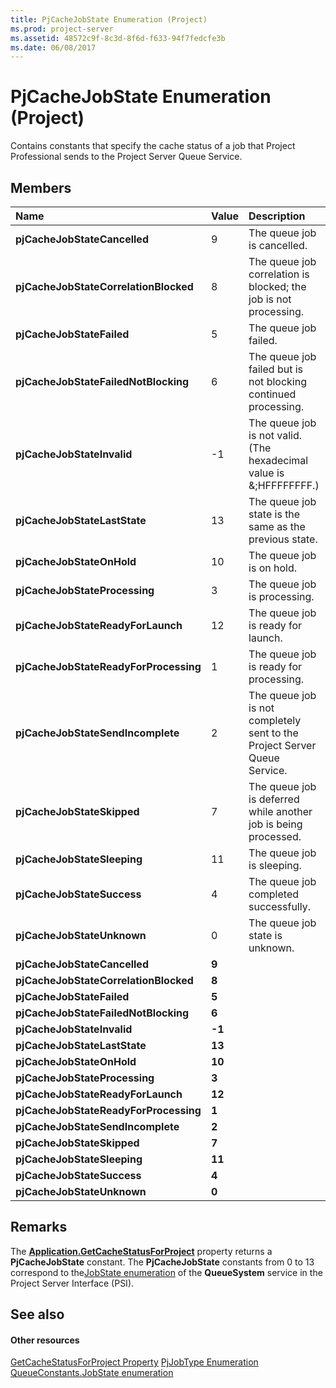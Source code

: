 ```yaml
---
title: PjCacheJobState Enumeration (Project)
ms.prod: project-server
ms.assetid: 48572c9f-8c3d-8f6d-f633-94f7fedcfe3b
ms.date: 06/08/2017
---
```



# PjCacheJobState Enumeration (Project)
Contains constants that specify the cache status of a job that Project Professional sends to the Project Server Queue Service.

## Members



|**Name**|**Value**|**Description**|
|:-----|:-----|:-----|
|**pjCacheJobStateCancelled**|9|The queue job is cancelled.|
|**pjCacheJobStateCorrelationBlocked**|8|The queue job correlation is blocked; the job is not processing.|
|**pjCacheJobStateFailed**|5|The queue job failed.|
|**pjCacheJobStateFailedNotBlocking**|6|The queue job failed but is not blocking continued processing.|
|**pjCacheJobStateInvalid**|-1|The queue job is not valid. (The hexadecimal value is &;HFFFFFFFF.)|
|**pjCacheJobStateLastState**|13|The queue job state is the same as the previous state.|
|**pjCacheJobStateOnHold**|10|The queue job is on hold.|
|**pjCacheJobStateProcessing**|3|The queue job is processing.|
|**pjCacheJobStateReadyForLaunch**|12|The queue job is ready for launch.|
|**pjCacheJobStateReadyForProcessing**|1|The queue job is ready for processing.|
|**pjCacheJobStateSendIncomplete**|2|The queue job is not completely sent to the Project Server Queue Service.|
|**pjCacheJobStateSkipped**|7|The queue job is deferred while another job is being processed.|
|**pjCacheJobStateSleeping**|11|The queue job is sleeping.|
|**pjCacheJobStateSuccess**|4|The queue job completed successfully.|
|**pjCacheJobStateUnknown**|0|The queue job state is unknown.|
|**pjCacheJobStateCancelled**|**9**||
|**pjCacheJobStateCorrelationBlocked**|**8**||
|**pjCacheJobStateFailed**|**5**||
|**pjCacheJobStateFailedNotBlocking**|**6**||
|**pjCacheJobStateInvalid**|**-1**||
|**pjCacheJobStateLastState**|**13**||
|**pjCacheJobStateOnHold**|**10**||
|**pjCacheJobStateProcessing**|**3**||
|**pjCacheJobStateReadyForLaunch**|**12**||
|**pjCacheJobStateReadyForProcessing**|**1**||
|**pjCacheJobStateSendIncomplete**|**2**||
|**pjCacheJobStateSkipped**|**7**||
|**pjCacheJobStateSleeping**|**11**||
|**pjCacheJobStateSuccess**|**4**||
|**pjCacheJobStateUnknown**|**0**||

## Remarks

The  **[Application.GetCacheStatusForProject](Project.application.getcachestatusforproject.md)** property returns a **PjCacheJobState** constant. The **PjCacheJobState** constants from 0 to 13 correspond to the[JobState enumeration](http://msdn.microsoft.com/en-us/library/websvcqueuesystem.jobstate_di_pj14mref%28office.15%29.aspx) of the **QueueSystem** service in the Project Server Interface (PSI).


## See also


#### Other resources


[GetCacheStatusForProject Property](Project.application.getcachestatusforproject.md)
[PjJobType Enumeration](pjjobtype-enumeration-project.md)
[QueueConstants.JobState enumeration](http://msdn.microsoft.com/en-us/library/microsoft.office.project.server.library.queueconstants.jobstate_di_pj14mref%28office.15%29.aspx)
